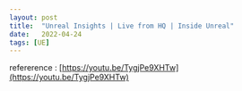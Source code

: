 ```yaml
---
layout: post
title:  "Unreal Insights | Live from HQ | Inside Unreal"
date:   2022-04-24
tags: [UE]
---
```

       
refererence : [https://youtu.be/TygjPe9XHTw](https://youtu.be/TygjPe9XHTw)